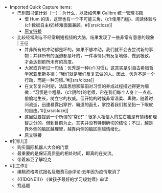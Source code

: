 - Imported Quick Capture items:
    - 巴别图书馆计划（一）：为什么，以及如何用 Calibre 统一管理书籍 
        - 借 Hum 的话，这里也有一个不可能三角，{c1:使用门槛}、阅读体验与{c1:数据自主权}终难面面兼顾。#[[srs/cloze]]
        - [原文链接](https://utgd.net/article/20253)
    - 比较经常刷与不经常刷短视频的大脑，结果发现了一些非常有意思的现象 | 王征
        - 并非所有的冲动都是坏的，如果不够冲动，我们就不会去尝试新的事物；并非所有的强迫都是坏的，一件事情只有反复地做、做到极致，才会达到前所未有的高度。
        - 大家或许听过一句话：优秀是一种{c1:习惯}。这其实是引自古希腊哲学家亚里斯多德：“我们就是我们反复去做的人。因此，优秀不是一个行动，而是一种习惯。”#[[srs/cloze]]
        - 在文艺复兴时期，法国思想家蒙田对习惯的养成过程描述得更为细微：“习惯是个粗暴、{c1:阴险}的老师，它在我们每个人身上一点点、偷偷地生长，树立它的权威。但开始的时候非常温柔、卑微，随着时间流逝，迅速暴露出狰狞、霸道的面孔，掌控着我们甚至抬一下眼皮的自由。”#[[srs/cloze]]
        - 这里就要提到一个所谓的“常识”：很多人相信人的左右脑是有情绪和理智之分的，但到目前为止，其实并没有特别确切的结论；不过，越是靠外侧的脑区越理智，越靠内侧的脑区则越情绪化。
        - [原文链接](https://mp.weixin.qq.com/s?__biz=MzI4ODc0NjIzNQ==&mid=2247557218&idx=1&sn=a110678db217d351df0f71a4fabf417a&chksm=ec3a1ff6db4d96e02dc4b868133863ef684731e8d2dc87eafe724034029bdfdb0f3752a3e407&mpshare=1&scene=1&srcid=0818fR0FDsqGkSJGeTozghHh&sharer_sharetime=1692330575022&sharer_shareid=c51b7b13a0b085484bc7a81d87b76e86)
- #[[育儿]] 
    - 购买国际机器人大会的门票
    - 最重要的是保证高质量的相处时间，即真的在交流。 
    - 带着麻豆了解坦克
- #[[工作]]
    - 编辑资格考试报名及缴费🗒@评论:去年因为疫情取消了
    - {{[[DONE]]}} 《做孩子最好的学习规划师》审读
    - 找选题
